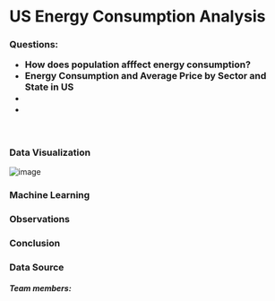 <h1>US Energy Consumption Analysis</h1>


<h3>Questions:
  <ul>
  <li>How does population afffect energy consumption? </li>
  <li>Energy Consumption and Average Price by Sector and State in US</li>
    <li></li>
    <li></li>
  </ul>
</h3>
<br>
<h3>Data Visualization</h3>

![image](https://user-images.githubusercontent.com/47082843/69404262-79826980-0cc2-11ea-8a38-206e16afd95f.png)

<h3>Machine Learning</h3>

<h3>Observations</h3>

<h3>Conclusion</h3>

<h3>Data Source</h3>


<h5>Team members:</h5>
